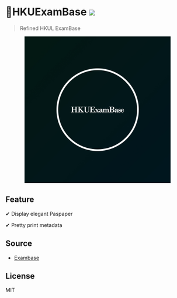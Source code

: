 # 📖HKUExamBase ![](https://travis-ci.com/samsonllam/HKUExamBase.svg?token=TXkauaqbYpw5oWjAU3rm&branch=master)

> Refined HKUL ExamBase

<div align="center">
    <img src="./assets/images/icon_bg.jpg" width="400px"/>
</div>

## Feature

✔ Display elegant Paspaper

✔ Pretty print metadata

## Source

* [Exambase](http://exambase.lib.hku.hk.eproxy.lib.hku.hk/exhibits/show/exam/home)

## License

MIT